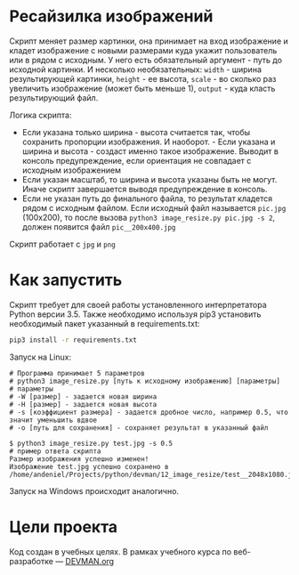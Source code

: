 # Ресайзилка изображений

Скрипт меняет размер картинки, она принимает на вход изображение и кладет изображение с новыми размерами куда укажит пользователь или в рядом с исходным. У него есть обязательный аргумент - путь до исходной картинки. И несколько необязательных: `width` - ширина результирующей картинки, `height` - ее высота, `scale` - во сколько раз увеличить изображение (может быть меньше 1), `output` - куда класть результирующий файл.

Логика скрипта:
* Если указана только ширина - высота считается так, чтобы сохранить пропорции изображения. И наоборот. - Если указана и ширина и высота - создаст именно такое изображение. Выводит в консоль предупреждение, если ориентация не совпадает с исходным изображением
* Если указан масштаб, то ширина и высота указаны быть не могут. Иначе скрипт завершается выводя предупреждение в консоль.
* Если не указан путь до финального файла, то результат кладется рядом с исходным файлом. Если исходный файл называется `pic.jpg` (100x200), то после вызова `python3 image_resize.py pic.jpg -s 2`, должен появится файл `pic__200x400.jpg`

Скрипт работает с `jpg` и `png`

# Как запустить

Скрипт требует для своей работы установленного интерпретатора Python версии 3.5.
Также необходимо используя pip3 установить необходимый пакет указанный в requirements.txt:

```bash
pip3 install -r requirements.txt
```

Запуск на Linux:

```#!bash
# Программа принимает 5 параметров
# python3 image_resize.py [путь к исходному изображению] [параметры]
# параметры
# -W [размер] - задается новая ширина
# -H [размер] - задается новая высота
# -s [коэффициент размера] - задается дробное число, например 0.5, что значит уменьшить вдвое
# -o [путь для сохранения] - сохраняет результат в указанный файл

$ python3 image_resize.py test.jpg -s 0.5
# пример ответа скрипта
Размер изображения успешно изменен!
Изображение test.jpg успешно сохранено в /home/andeniel/Projects/python/devman/12_image_resize/test__2048x1080.jpg

```

Запуск на Windows происходит аналогично.

# Цели проекта

Код создан в учебных целях. В рамках учебного курса по веб-разработке ― [DEVMAN.org](https://devman.org)
